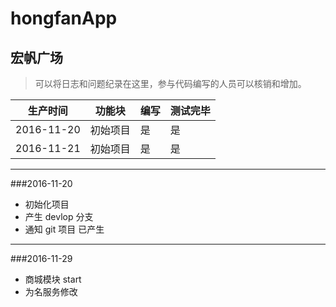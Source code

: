 # hongfanApp
## 宏帆广场


> 可以将日志和问题纪录在这里，参与代码编写的人员可以核销和增加。

| 生产时间 | 功能块 | 编写 | 测试完毕 |
| --- | --- | --- | --- |
| 2016-11-20 | 初始项目 | 是 | 是 |
| 2016-11-21 | 初始项目 | 是 |是|






-------
###2016-11-20
* 初始化项目
* 产生 devlop 分支
* 通知 git 项目 已产生

-------

###2016-11-29
* 商城模块  start
* 为名服务修改






